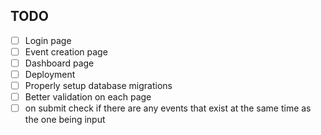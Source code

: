 ## TODO
- [ ] Login page
- [ ] Event creation page
- [ ] Dashboard page
- [ ] Deployment
- [ ] Properly setup database migrations
- [ ] Better validation on each page
- [ ] on submit check if there are any events that exist at the same time as the one being input

